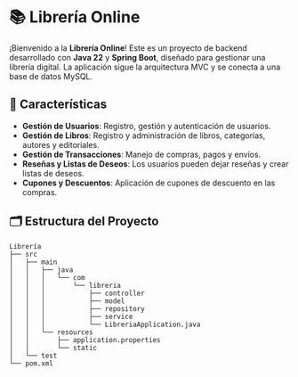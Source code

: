 # 📚 Librería Online

¡Bienvenido a la **Librería Online**! Este es un proyecto de backend desarrollado con **Java 22** y **Spring Boot**, diseñado para gestionar una librería digital. La aplicación sigue la arquitectura MVC y se conecta a una base de datos MySQL.

## 🚀 Características

- **Gestión de Usuarios**: Registro, gestión y autenticación de usuarios.
- **Gestión de Libros**: Registro y administración de libros, categorías, autores y editoriales.
- **Gestión de Transacciones**: Manejo de compras, pagos y envíos.
- **Reseñas y Listas de Deseos**: Los usuarios pueden dejar reseñas y crear listas de deseos.
- **Cupones y Descuentos**: Aplicación de cupones de descuento en las compras.

## 🗂️ Estructura del Proyecto

```plaintext
Librería
├── src
│   ├── main
│   │   ├── java
│   │   │   └── com
│   │   │       └── libreria
│   │   │           ├── controller
│   │   │           ├── model
│   │   │           ├── repository
│   │   │           ├── service
│   │   │           └── LibreriaApplication.java
│   │   └── resources
│   │       ├── application.properties
│   │       └── static
│   └── test
└── pom.xml
